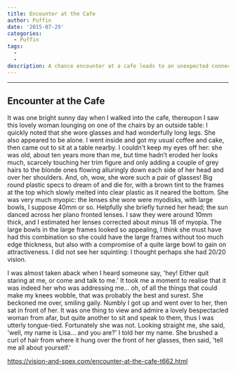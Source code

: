 ```yaml
---
title: Encounter at the Cafe
author: Puffin
date: '2015-07-29'
categories:
  - Puffin
tags:
  - 
  - 
description: A chance encounter at a cafe leads to an unexpected connection between two bespectacled strangers.
---
```

-----------------------------
Encounter at the Cafe
-----------------------------

It was one bright sunny day when I walked into the cafe, thereupon I saw this lovely woman lounging on one of the chairs by an outside table: I quickly noted that she wore glasses and had wonderfully long legs. She also appeared to be alone. I went inside and got my usual coffee and cake, then came out to sit at a table nearby. I couldn't keep my eyes off her: she was old, about ten years more than me, but time hadn’t 
eroded her looks much, scarcely touching her trim figure and only adding a couple of grey hairs to the blonde ones flowing alluringly down each side of her head and over her shoulders. And, oh, wow, she wore such a pair of glasses! Big round plastic specs to dream of and die for, with a brown tint to the frames at the top which slowly melted into clear plastic as it neared the bottom. She was very much myopic: the lenses she wore were myodisks, with large bowls, I suppose 40mm or so. Helpfully she briefly turned her head; the sun danced across her plano fronted lenses. I saw they were around 10mm thick, and I estimated her lenses corrected about minus 18 of myopia. The large bowls in the large frames looked so appealing, I think she must have had this combination so she could have the large frames without too much edge thickness, but also with a compromise of a quite large bowl to gain on attractiveness. I did not see her squinting: I thought perhaps she had 20/20 vision.

I was almost taken aback when I heard someone say,
'hey! Either quit staring at me, or come and talk to me.'
It took me a moment to realise that it was indeed her who was addressing me... oh, of all the things that could make my knees wobble, that was probably the best and surest. She beckoned me over, smiling gaily. Numbly I got up and went over to her, then sat in front of her. It was one thing to view and admire a lovely bespectacled woman from afar, but quite another to sit and speak to them, thus I was utterly tongue-tied. Fortunately she was not. Looking straight me, she said,
'well, my name is Lisa... and you are?'
I told her my name. She brushed a curl of hair from where it hung over the front of her glasses, then said,
'tell me all about yourself.'

https://vision-and-spex.com/encounter-at-the-cafe-t662.html
